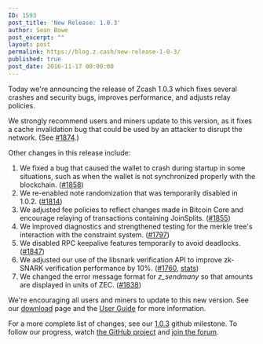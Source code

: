 ```yaml
---
ID: 1593
post_title: 'New Release: 1.0.3'
author: Sean Bowe
post_excerpt: ""
layout: post
permalink: https://blog.z.cash/new-release-1-0-3/
published: true
post_date: 2016-11-17 00:00:00
---
```

<p>Today we're announcing the release of Zcash 1.0.3 which fixes several crashes and security bugs, improves performance, and adjusts relay policies.</p>
<p>We strongly recommend users and miners update to this version, as it fixes a cache invalidation bug that could be used by an attacker to disrupt the network. (See <a class="reference external" href="https://github.com/zcash/zcash/pull/1874">#1874</a>.)</p>
<p>Other changes in this release include:</p>
<ol class="arabic simple"><li>We fixed a bug that caused the wallet to crash during startup in some situations, such as when the wallet is not synchronized properly with the blockchain. (<a class="reference external" href="https://github.com/zcash/zcash/issues/1858">#1858</a>)</li>
<li>We re-enabled note randomization that was temporarily disabled in 1.0.2. (<a class="reference external" href="https://github.com/zcash/zcash/pull/1814">#1814</a>)</li>
<li>We adjusted fee policies to reflect changes made in Bitcoin Core and encourage relaying of transactions containing JoinSplits. (<a class="reference external" href="https://github.com/zcash/zcash/pull/1855">#1855</a>)</li>
<li>We improved diagnostics and strengthened testing for the merkle tree's interaction with the constraint system. (<a class="reference external" href="https://github.com/zcash/zcash/pull/1797">#1797</a>)</li>
<li>We disabled RPC keepalive features temporarily to avoid deadlocks. (<a class="reference external" href="https://github.com/zcash/zcash/pull/1847">#1847</a>)</li>
<li>We adjusted our use of the libsnark verification API to improve zk-SNARK verification performance by 10%. (<a class="reference external" href="https://github.com/zcash/zcash/pull/1760">#1760</a>, <a class="reference external" href="https://speed.z.cash/changes/?rev=057ab6b4d1&amp;exe=undefined&amp;env=1">stats</a>)</li>
<li>We changed the error message format for <cite>z_sendmany</cite> so that amounts are displayed in units of ZEC. (<a class="reference external" href="https://github.com/zcash/zcash/pull/1838">#1838</a>)</li>
</ol><p>We're encouraging all users and miners to update to this new version. See our <a class="reference external" href="https://z.cash/download.html">download</a> page and the <a class="reference external" href="https://zcash.readthedocs.io/en/latest/rtd_pages/rtd_docs/user_guide.html">User Guide</a> for more information.</p>
<p>For a more complete list of changes, see our <a class="reference external" href="https://github.com/zcash/zcash/milestone/47?closed=1">1.0.3</a> github milestone. To follow our progress, watch <a class="reference external" href="https://github.com/zcash/zcash/milestones">the GitHub project</a> and <a class="reference external" href="https://forum.z.cash/">join the forum</a>.</p>